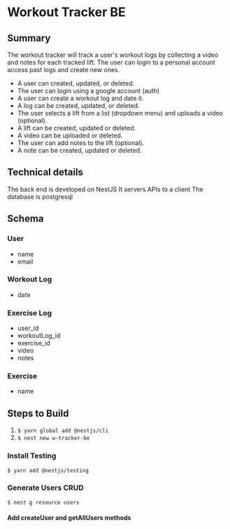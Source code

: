 # Workout Tracker BE

## Summary

The workout tracker will track a user's workout logs by collecting a video and notes for each tracked lift. The user can login to a personal account access past logs and create new ones.

- A user can created, updated, or deleted.
- The user can login using a google account (auth)
- A user can create a workout log and date it.
- A log can be created, updated, or deleted.
- The user selects a lift from a list (dropdown menu) and uploads a video (optional).
- A lift can be created, updated or deleted.
- A video can be uploaded or deleted.
- The user can add notes to the lift (optional).
- A note can be created, updated or deleted.

## Technical details

The back end is developed on NestJS
It servers APIs to a client
The database is postgresql

## Schema

### User

- name
- email

### Workout Log

- date

### Exercise Log

- user_id
- workoutLog_id
- exercise_id
- video
- notes

### Exercise

- name

## Steps to Build

1. `$ yarn global add @nestjs/cli`
2. `$ nest new w-tracker-be`

### Install Testing

`$ yarn add @nestjs/testing`

### Generate Users CRUD

`$ nest g resource users`

#### Add createUser and getAllUsers methods
